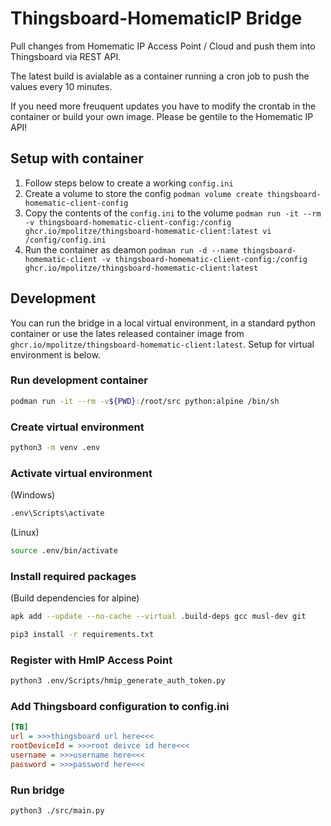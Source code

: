 # Thingsboard-HomematicIP Bridge

Pull changes from Homematic IP Access Point / Cloud and push them into Thingsboard via REST API.

The latest build is avialable as a container running a cron job to push the values every 10 minutes.

If you need more freuquent updates you have to modify the crontab in the container or build your own image. Please be gentile to the Homematic IP API!

## Setup with container

1. Follow steps below to create a working `config.ini`
2. Create a volume to store the config `podman volume create thingsboard-homematic-client-config`
3. Copy the contents of the `config.ini` to the volume `podman run -it --rm -v thingsboard-homematic-client-config:/config ghcr.io/mpolitze/thingsboard-homematic-client:latest vi /config/config.ini`
4. Run the container as deamon `podman run -d --name thingsboard-homematic-client -v thingsboard-homematic-client-config:/config ghcr.io/mpolitze/thingsboard-homematic-client:latest`

## Development

You can run the bridge in a local virtual environment, in a standard python container or use the lates released container image from `ghcr.io/mpolitze/thingsboard-homematic-client:latest`. Setup for virtual environment is below.

### Run development container

```sh
podman run -it --rm -v${PWD}:/root/src python:alpine /bin/sh
```

### Create virtual environment

```sh
python3 -m venv .env
```

### Activate virtual environment

(Windows)
```sh
.env\Scripts\activate
```

(Linux)
```sh
source .env/bin/activate
```

### Install required packages

(Build dependencies for alpine)
```sh
apk add --update --no-cache --virtual .build-deps gcc musl-dev git
```

```sh
pip3 install -r requirements.txt
```

### Register with HmIP Access Point

```sh
python3 .env/Scripts/hmip_generate_auth_token.py
```

### Add Thingsboard configuration to config.ini

```ini
[TB]
url = >>>thingsboard url here<<<
rootDeviceId = >>>root deivce id here<<<
username = >>>username here<<<
password = >>>password here<<<
```

### Run bridge
```sh
python3 ./src/main.py
```